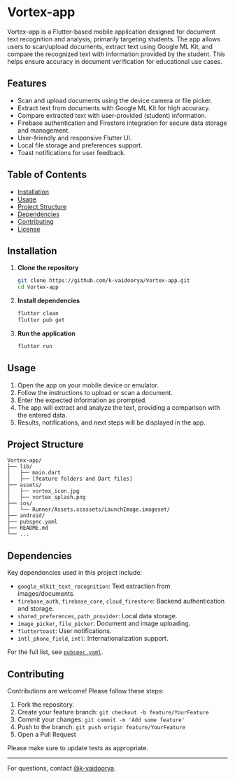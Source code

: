 # Vortex-app

Vortex-app is a Flutter-based mobile application designed for document text recognition and analysis, primarily targeting students. The app allows users to scan/upload documents, extract text using Google ML Kit, and compare the recognized text with information provided by the student. This helps ensure accuracy in document verification for educational use cases.

## Features

- Scan and upload documents using the device camera or file picker.
- Extract text from documents with Google ML Kit for high accuracy.
- Compare extracted text with user-provided (student) information.
- Firebase authentication and Firestore integration for secure data storage and management.
- User-friendly and responsive Flutter UI.
- Local file storage and preferences support.
- Toast notifications for user feedback.

## Table of Contents

- [Installation](#installation)
- [Usage](#usage)
- [Project Structure](#project-structure)
- [Dependencies](#dependencies)
- [Contributing](#contributing)
- [License](#license)

## Installation

1. **Clone the repository**
    ```bash
    git clone https://github.com/k-vaidoorya/Vortex-app.git
    cd Vortex-app
    ```

2. **Install dependencies**
    ```bash
    flutter clean
    flutter pub get
    ```

3. **Run the application**
    ```bash
    flutter run
    ```

## Usage

1. Open the app on your mobile device or emulator.
2. Follow the instructions to upload or scan a document.
3. Enter the expected information as prompted.
4. The app will extract and analyze the text, providing a comparison with the entered data.
5. Results, notifications, and next steps will be displayed in the app.

## Project Structure

```
Vortex-app/
├── lib/
│   ├── main.dart
│   ├── [feature folders and Dart files]
├── assets/
│   ├── vortex_icon.jpg
│   ├── vortex_splash.png
├── ios/
│   └── Runner/Assets.xcassets/LaunchImage.imageset/
├── android/
├── pubspec.yaml
├── README.md
└── ...
```

## Dependencies

Key dependencies used in this project include:
- `google_mlkit_text_recognition`: Text extraction from images/documents.
- `firebase_auth`, `firebase_core`, `cloud_firestore`: Backend authentication and storage.
- `shared_preferences`, `path_provider`: Local data storage.
- `image_picker`, `file_picker`: Document and image uploading.
- `fluttertoast`: User notifications.
- `intl_phone_field`, `intl`: Internationalization support.

For the full list, see [`pubspec.yaml`](pubspec.yaml).

## Contributing

Contributions are welcome! Please follow these steps:

1. Fork the repository.
2. Create your feature branch: `git checkout -b feature/YourFeature`
3. Commit your changes: `git commit -m 'Add some feature'`
4. Push to the branch: `git push origin feature/YourFeature`
5. Open a Pull Request

Please make sure to update tests as appropriate.

---

For questions, contact [@k-vaidoorya](https://github.com/k-vaidoorya).
